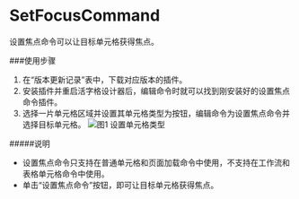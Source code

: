 # SetFocusCommand
设置焦点命令可以让目标单元格获得焦点。

###使用步骤
1. 在“版本更新记录”表中，下载对应版本的插件。
2. 安装插件并重启活字格设计器后，编辑命令时就可以找到刚安装好的设置焦点命令插件。
3. 选择一片单元格区域并设置其单元格类型为按钮，编辑命令为设置焦点命令并选择目标单元格。
![图1  设置单元格类型](https://gcdn.grapecity.com.cn/data/attachment/forum/201807/18/135815toy3dggitgr8rwtd.jpg)

#####说明
* 设置焦点命令只支持在普通单元格和页面加载命令中使用，不支持在工作流和表格单元格命令中使用。
* 单击“设置焦点命令”按钮，即可让目标单元格获得焦点。